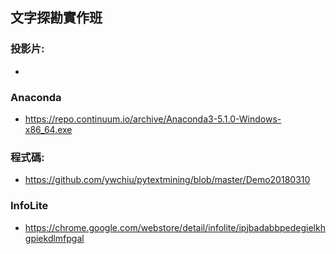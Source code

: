 ## 文字探勘實作班

### 投影片:
- 

### Anaconda
- https://repo.continuum.io/archive/Anaconda3-5.1.0-Windows-x86_64.exe

### 程式碼:
- https://github.com/ywchiu/pytextmining/blob/master/Demo20180310

### InfoLite
- https://chrome.google.com/webstore/detail/infolite/ipjbadabbpedegielkhgpiekdlmfpgal


